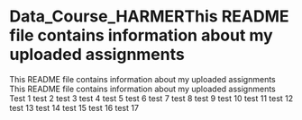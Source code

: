 # Data_Course_HARMERThis README file contains information about my uploaded assignments
This README file contains information about my uploaded assignments
This README file contains information about my uploaded assignments
Test 1
test 2
test 3 
test 4 
test 5
test 6
test 7
test 8
test 9
test 10
test 11
test 12
test 13
test 14
 test 15
test 16
test 17
